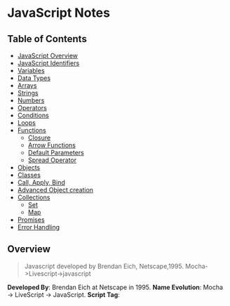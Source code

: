 # JavaScript Notes

## Table of Contents

- [JavaScript Overview](#overview)
- [JavaScript Identifiers](#identifiers--total-48)
- [Variables](#variable)
- [Data Types](#datatype)
- [Arrays](#array)
- [Strings](#string)
- [Numbers](#number)
- [Operators](#operator)
- [Conditions](#conditions)
- [Loops](#loops)
- [Functions](#function)
    - [Closure](#closure)
    - [Arrow Functions](#arrow-function)
    - [Default Parameters](#default-parameter)
    - [Spread Operator](#spread-operatorrest-parameters)
- [Objects](#object)
- [Classes](#class)
- [Call, Apply, Bind](#call-apply-bind)
- [Advanced Object creation](#advance-object-creation)
- [Collections](#collections)
    - [Set](#sets)
    - [Map](#maps)
- [Promises](#promise--resolvereject)
- [Error Handling](#error-handling)

## Overview
> Javascript developed by Brendan Eich, Netscape,1995. Mocha->Livescript->javascript

**Developed By**: Brendan Eich at Netscape in 1995.
**Name Evolution**: Mocha → LiveScript → JavaScript.
**Script Tag**: <script type="text/javascript"> — type="text/javascript" is optional.
External JS Files: Can be cached by browsers for faster load times.
Strict Mode: 'use strict'; enables the latest JavaScript features and helps avoid common errors.
JavaScript Characteristics:
Whitespace: Ignored by JavaScript.
Case-Sensitive: Variable names, function names, etc., are case-sensitive.

- Why name as script – it execute as the page loads
- ```<script type="text/javascript">``` type="text/javascript" is not needed
- External js files can be stored as cache in browsers
- ```’use strict’;``` to use only latest functionality of javascript versions
- whitespace, case-sensitive



### Identifiers- total 48
```
break,as,any,switch,case,if,throw,else,var,number,string,get,module,type,instanceof,typeof,finally,for,enum,export,while,void,this,new,null,super,catch,let,static,return,true,false
```

### Variable:
1. **var** name="rajesh";     //scope dependent for a function or window object  
2. **let** name="rajesh"    //used as block scope, cannot be re-declared  
3. **const** NAME="rajesh"    //cannot be reassigned, redeclared, requires declaration, immutable  
4. **Template literal**: can use ${name} inside string.   var name = ‘rajesh’;  console.log("my name is ${name}");  
    -  var {name,age,job}={name:"rajesh",age:"22",job:"it"};            console.log(name);    //rajesh


### Datatype:

| **Datatype**    | **Example**                   |
|--------------|-------------------------------|
| `undefined`  | `let x; console.log(typeof x); // "undefined"` |
| `boolean`    | `let x = true; console.log(typeof x); // "boolean"` |
| `number`     | `let x = 42; console.log(typeof x); // "number"` |
| `bigint`     | `let x = 9007199254740991n; console.log(typeof x); // "bigint"` |
| `string`     | `let x = "hello"; console.log(typeof x); // "string"` |
| `symbol`     | `let x = Symbol(); console.log(typeof x); // "symbol"` |
| `object`     | `let x = { name: "John" }; console.log(typeof x); // "object"` <br> `let y = null; console.log(typeof y); // "object"` |
| `function`   | `function example() {} console.log(typeof example); // "function"` |
    


### Array: 
let arr = new Array();  
let arr = [];var arr["name",’age’,’job’]=["rajesh","12",’vetti’];          console.log(arr["name"]); //rajesh  
[1,2,3].includes(2);                //return true false  
[1,2,3].findIndex (2);                //return true false  
#### Array functions:
1. arr.pop();                    //remove last element
2. arr.shift();                   //remove element at begining
3. arr.push(4);                    //insert element at end ,arr is now [1,2,3,4]
4. arr.unshift(0);                    //insert element at beginning ,arr is now [0,1,2,3,4]
5. arr.length;
    
### String:  
"Hello world".include("world");        //return true false  
"Hello world".startswith("H", index);        //return true false    
"Hello world".endswith("d", index);        //return true false  
"sorry ".repeat(100);            //print sorry 100 times  
String.raw"it is not new line /n"        //print as it is - it is not new line /n  

### Number:  
let billion = 2000;      //can written as       let billion = 2e3;  
let millisec = 0.002;    //can written as        let millisec = 2e-3     
Hexad:    alert( 0xff ); // 255    alert( 0xFF ); // 255 (the same, case doesn't matter)  
num.toString(base);     eg.a=3; a.toString(2);    //0011      default base is 10  
Two dots:   directly called from number.      3.toString(2);    //0011  
Infinity (and -infinty) represents great (or less) than anything.      isFinite(number);    //checks whether its not infinity  
NaN represents a non number type                isNan(number);     //checks whether is not number  

### Operator:  
Destructing assignmet: var [a,b]=[1,2];   
                       var sample=[a,b]; sample=[1,2];      a=1,b=2      
    
### Conditions:
if  
if..else  
nested if else if  
switch case  

### Loops:
for  
while  
do...while  
Loop control:   
break:  
continue:  
for...in        for(key in obj){ console.log(obj[key]);}  
for...of        for(arrKey of arr){ console.log(arrVal);}  

### Function:
function functionName(){...body....}  
functionName();    //function calling  
- function cannot be access outside scope
    if(true){function add(){…}} add();//cannot be called, undefined

#### Closure
> closure can remember environment variables in which it was created, allowing it to access variables from that scope even after the outer function has finished executing.

```
function outerFunction() {
    let outerVariable = "I'm from outer scope!";
    function innerFunction() {
        console.log(outerVariable); // Accessing outerVariable from outerFunction
    }
    return innerFunction; // Returning the inner function
}
const closureFunc = outerFunction(); // outerFunction executes, but innerFunction is still accessible
closureFunc(); // Logs: I'm from outer scope!
```
#### Arrow Function:
let functionName = (parameter)=>{...function body..…};
it does not have its own this object. 
eg:     
```
var obj = {name:"rajesh",
    getName: function(){ (function(){console.log(this.name)})();  },
    getNameArrow: function(){ (()=>{console.log(this.name)})(); }
}
obj.getNameArrow();        //print rajesh
obj.getName();            //undefined
```
    
#### Default parameter:
1. Primitive    function get(i=1){ return i;}    get(undefined);
2. Array        function get(a=[]){return ...a;}    get([5]);    
3. Object        function get({a=5}={}){return }     x={a:5}; get();    

#### Spread Operator(rest parameters)

```
function bigNum(a,b, ...argArray){
    //a=1,b=2,arrgArray is an array[3,4,5]
}
```

We can combine two arrays. a=[1,2,3];  b=[4,5];     c= [...a,...b];        //c is [1,2,3,4,5]  
console.log(...a);    //1 2 3  
We can combine two arrays. A=[3,4,5];b=[1,2]; a.push(...b); instead of // Array.prototype.push.apply(a,b);  

Note: this operator also use for shallow copy(only first level not applicable for nested objects)  
```
var a={name:'UST', age:17};
var b= {...a}; //shallow/new copy
b.age = 18; console.log(a.age);//17
```

### Object:  
1. via constructor ```let user = new Object();```  
2. via literal ```let user = {};```    
delect user ;    //to delete the object    
- {} means each time new reference allocated  
- can use object key with text, but need to use quotes  
- Objects are muttable

  
**Comparing object** : 1. individual values, 2. json stringify    
**Const object**:     it is changeable, but cannot be reassign  
**Clone object**:    newObj = Object.assign({},oldObj);  
**Garbage collections**: The variable and objects which cannot be reached, get destroyed  

#### Object wrapper:   
    Primitive datatypes is no an object, but a object wrapper is temporarily created while using it functions eg.str.split() . But for null,undefined there is no functions and no object wrapper created.  
eg. str = new String("rajeh"); str.test=5; console.log(str.test);//undefined  


### Class
Es6
```
function Cricketer(name,age,position){
      this.name=name; this.age=age; this.position=position;
 }
 Cricketer.prototype.changePosition=function(position){
   this.position=position;
 }
var cricketer = new Cricketer("rajesh","22","batting");
console.log(cricketer);
crickter.changePosition("bowler");
console.log(crickter);
```
```
class Cricketer {
    constructor(name,age,position){
        this.name=name;this.age=age;this.postion=position;
    }
    changePosition(position){
        this.position=position;
   }
}
let crickter = new Crickter("rajesh","2","batting");
console.log(crickter);
crickter.changePosition("bowler");
console.log(cricketer);
```

#### Call Apply Bind:   
These methods are useful for controlling the value of this within a function  
var obj = {num:2};    
var func=function(a,b){ console.log(this.num+a+b);}  
```func.call(obj,1,2);```  //**call** allows you to explicitly set the context (the value of this)   
```func.apply(obj,[1,2]);```  //**apply** same like call but get arguments as array  
```var bound = func.bind(obj);```     bound(1,2);   //**bind** unlike call,apply it won't immediately invoke, instead return a function  

Note: Arrow functions (=>) in JavaScript do not have their own this binding and do not have call, apply, or bind methods.

## Advance Object Creation     
#### create: 
- create an empty object.  Make the given arg object as prototype of the created empty object  
    oldObj = {this.name:"rajesh"}  
    Object.create(oldObj);    //create obj {_proto_:this.name:rajesh………}
eg:
```
var Car = function(){ this.color='red'; }
Car.prototype.getColor=function(){ return this.color; }
var ToyCar = function(){ };
ToyCar.prototype=Object.create(Car.prototype);
ToyCar.prototype.color='orange';
var obj = new ToyCar();
console.log(obj.getColor());
```
It is real alternative for  
let sayHiMixin = { __proto__: anotherObject}  //but we should nor use __proto__ so we using Object.create

#### Object.setPrototypeOf: 
- same like object create but it works for simple{} object literal not function constructor
```
    var obj1 = {drive:function(){return ‘i can drive’;},    walk:function(){return ‘i can walk’;}};
    var obj2 = { drive(){return super.drive();}}
    Object.setPrototypeOf(obj2.obj1);    //obj1 will get obj1 as a prototype 
    obj2.walk();        //call walk function in obj1 
    obj1.drive();        //call drive function in obj, because of super object.
```     

#### Object .assign: 
- copy and append object to existing(given) object
```
    var obj1 = {color:’red’};
    var obj2={}; Object.assign(obj2,obj1);     //1st way to assign
    var obj3 = Object.assign({}.obj1);    //another way to assign
    var obj4 = function(){a,b}{ Object.assign(this,{a,b});}        //also used in constructor
```
- you can merge more than one object eg: Object.assign(obj2, obj1.1,obj1.2)
    
## Collections
### Sets: 
collection of unique values   
```
    var mySet = new Set();
    mySet.add(1).add(2).delete(1).clear();;
    var mySet = new Set([1,2,3,5,4,4,4,4,4]);    //mySet is 1,2,3,4
    console.log(mySet.size);
    for(val of mySet) { console.log(val);}        //can be iterable
```
can convert Sets to array:     console.log([..new Set([1,2,2,3])]);    
                    Array.from(new Set([12,2,3]));      

### WeakSets:  
can have only as objects   
```
var myWeakSet = new WeakSet([{a:1},{b:2}]);
myWeakSet.add(1);    //throw error
myWeakSet.add({a:1});
```
### Maps: 
can have more than one object key
```
var myMap = new Map();
myMap.set(a,’a’).set(b:’b’).set(a:’c’).delete(b);
for(let [key,value] of myMap.entries()){
   console.log(key,value);
}
```
#### Methods:     
```
    new Map();
    map.set(key,value)
    map.get(key)
    map.has(key)
    map.delete(key)
    map.clear()
    map.size
```
### Class constructor:
Super constructor  
```
class Car{
   construct(arg){}
   func1(){}
   static func2(){}        //inside static we cannot use this object variables        }
class Honda extends Car{
    constructor(arg){ super(arg);….}        //must call super constructer, otherwise error will occur
    func1();    }
var obj = new Car(arg);
```

### Promise – resolve,reject:
> object represents result of asynchronous operation, 
allowing you to handle success or failure once the operation is complete. 

```
var promise = new Promise(function(resolve,reject){
    setTimeout(function(){ 
    success=true;
    if(success){resolve(‘result’);}        //wait until resolve function beeing called
    else{reject(‘sorry’);}        },1000);        
});
promise.then( function(resolveResult){ ….handle resolveResult…}).catch(function(rejectResult){….handle reject…});
promise.then( function(resolveResult){ ….handle resolveResult…},function(rejectResult){….handle reject…});
promise.then( null,function(rejectResult){….handle reject…});    //to handle only error
promise.all([promise1, promise2….promisen]);  
```

### Async Await::
```
var promise1 = new Promise((resolve,reject)=>{setTimeout(resolve("rajesh"),3000);});  
var promise2 = new Promise((resolve,reject)=>{setTimeout(resolve("23"),3000);});  
var promise3 = new Promise((resolve,reject)=>{setTimeout(resolve("not a bad guy"),3000);});  

var callSync=async ()=>{  
    var promresult1 = await promise1;  console.log("his name is :"+promresult1);        //his name is rajesh  
    var promresult2 = await promise2;  console.log("his is :"+promresult2);            //his is 23  
    var promresult3 = await promise3;  console.log("sometimes he is  :"+promresult3);    //his not a bad guy  
return 'success';  
}  
callSync().then((resultText)=>console.log('result is '+resultText));  
```
Await should use only inside async:    syntax: await promiseName; //the js will pause until result come from promise

### Iterator:    
var arr=[1,2];    
var iterator=arr[Symbol.iterator]();  
console.log(iterator.next());        //{value:1,done:false}  
console.log(iterator.next());        //{value:2,done:false}  
console.log(iterator.next());        //{value:undefined,done:true}  

### Generator:    
function *generatorFunc(){ yield 1; yield 2; yield* anotherGenerator(); yield 5;}  
function* anotherGenerator(){yield 3; yield 4;}                                        //each yield is not created until it gets called by next()  
var generator = generatorFunc();        
console.log(generator.next());            //{value:1,done:false}  
console.log(generator.next());            //{value:2,done:false}  
console.log(generator.next());            //{value:3,done:false}      
console.log(generator.next());            //{value:undefined,done:true}  

### Errors:
1. Syntax error-   eg. ```Unexpected token```
2. Reference error eg. ```a is not defined```
3. Type error      eg. ```a is not a function```
                    
### Event Bubbling:  
event listeners fires not only on single element, but also fires from all its Dom parents  
### Event Delegation:   
event listeners fires not only on single element, but also fires from all its Dom decendents   

## Error Handling
